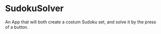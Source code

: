 # SudokuSolver
 An App that will both create a costum Sudoku set, and solve it by the press of a button.
